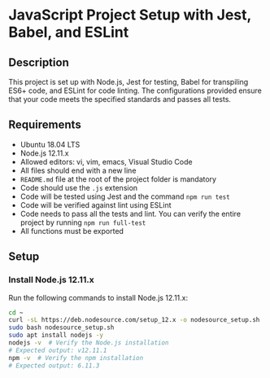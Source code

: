# JavaScript Project Setup with Jest, Babel, and ESLint

## Description

This project is set up with Node.js, Jest for testing, Babel for transpiling ES6+ code, and ESLint for code linting. The configurations provided ensure that your code meets the specified standards and passes all tests.

## Requirements

- Ubuntu 18.04 LTS
- Node.js 12.11.x
- Allowed editors: vi, vim, emacs, Visual Studio Code
- All files should end with a new line
- `README.md` file at the root of the project folder is mandatory
- Code should use the `.js` extension
- Code will be tested using Jest and the command `npm run test`
- Code will be verified against lint using ESLint
- Code needs to pass all the tests and lint. You can verify the entire project by running `npm run full-test`
- All functions must be exported

## Setup

### Install Node.js 12.11.x

Run the following commands to install Node.js 12.11.x:

```bash
cd ~
curl -sL https://deb.nodesource.com/setup_12.x -o nodesource_setup.sh
sudo bash nodesource_setup.sh
sudo apt install nodejs -y
nodejs -v  # Verify the Node.js installation
# Expected output: v12.11.1
npm -v  # Verify the npm installation
# Expected output: 6.11.3
